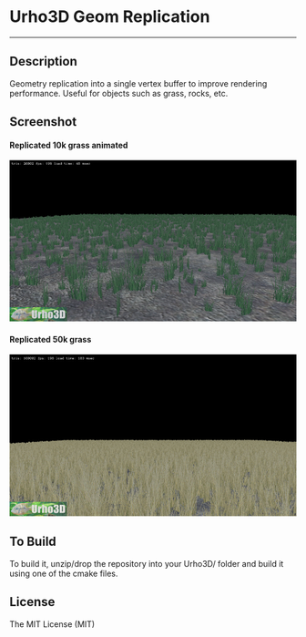 # Urho3D Geom Replication
-----------------------------------------------------------------------------------

Description
-----------------------------------------------------------------------------------
Geometry replication into a single vertex buffer to improve rendering performance.  Useful for objects such as grass, rocks, etc.

Screenshot
-----------------------------------------------------------------------------------
#### Replicated 10k grass animated
![alt tag](https://github.com/Lumak/Urho3D-Geom-Replication/blob/master/screenshot/replicatedGeom2.jpg)

#### Replicated 50k grass
![alt tag](https://github.com/Lumak/Urho3D-Geom-Replication/blob/master/screenshot/replicatedGeom3.jpg)

To Build
-----------------------------------------------------------------------------------
To build it, unzip/drop the repository into your Urho3D/ folder and build it using one of the cmake files.

License
-----------------------------------------------------------------------------------
The MIT License (MIT)










